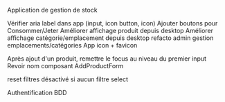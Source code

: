 Application de gestion de stock

Vérifier aria label dans app (input, icon button, icon)
Ajouter boutons pour Consommer/Jeter
Améliorer affichage produit depuis desktop
Améliorer affichage catégorie/emplacement depuis desktop
refacto admin gestion emplacements/catégories
App icon + favicon

Après ajout d'un produit, remettre le focus au niveau du premier input
Revoir nom composant AddProductForm

reset filtres désactivé si aucun filtre select

Authentification
BDD
